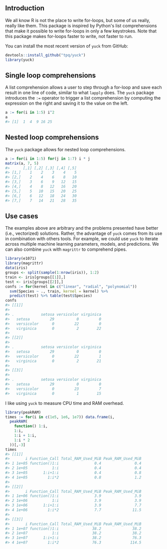 
<!-- README.md is generated from README.Rmd. Please edit that file -->
Introduction
------------

We all know R is not the place to write for-loops, but some of us really, really like them. This package is inspired by Python's list comprehensions that make it possible to write for-loops in only a few keystrokes. Note that this package makes for-loops faster to write, not faster to run.

You can install the most recent version of `yuck` from GitHub:

``` r
devtools::install_github("tpq/yuck")
library(yuck)
```

Single loop comprehensions
--------------------------

A list comprehension allows a user to step through a for-loop and save each result in one line of code, similar to what `lapply` does. The `yuck` package introduces the `:=` operator to trigger a list comprehension by computing the expression on the right and saving it to the value on the left.

``` r
a := for(i in 1:5) i^2
a
#> [1]  1  4  9 16 25
```

Nested loop comprehensions
--------------------------

The `yuck` package allows for nested loop comprehensions.

``` r
a := for(i in 1:5) for(j in 1:7) i * j
matrix(a, 7, 5)
#>      [,1] [,2] [,3] [,4] [,5]
#> [1,]    1    2    3    4    5
#> [2,]    2    4    6    8   10
#> [3,]    3    6    9   12   15
#> [4,]    4    8   12   16   20
#> [5,]    5   10   15   20   25
#> [6,]    6   12   18   24   30
#> [7,]    7   14   21   28   35
```

Use cases
---------

The examples above are arbitrary and the problems presented have better (i.e., vectorized) solutions. Rather, the advantage of `yuck` comes from its use in combination with others tools. For example, we could use `yuck` to iterate across multiple machine learning parameters, models, and predictions. We can also combine `yuck` with `magrittr` to comprehend pipes.

``` r
library(e1071)
library(magrittr)
data(iris)
groups <- split(sample(1:nrow(iris)), 1:2)
train <- iris[groups[[1]],]
test <- iris[groups[[2]],]
confs := for(kernel in c("linear", "radial", "polynomial"))
  svm(Species ~ ., train, kernel = kernel) %>%
  predict(test) %>% table(test$Species)
confs
#> [[1]]
#>             
#> .            setosa versicolor virginica
#>   setosa         29          0         0
#>   versicolor      0         22         0
#>   virginica       0          2        22
#> 
#> [[2]]
#>             
#> .            setosa versicolor virginica
#>   setosa         29          0         0
#>   versicolor      0         22         1
#>   virginica       0          2        21
#> 
#> [[3]]
#>             
#> .            setosa versicolor virginica
#>   setosa         29          0         0
#>   versicolor      0         23         7
#>   virginica       0          1        15
```

I like using `yuck` to measure CPU time and RAM overhead.

``` r
library(peakRAM)
times := for(i in c(1e5, 1e6, 1e7)) data.frame(i,
  peakRAM(
    function() 1:i,
    1:i,
    1:i + 1:i,
    1:i * 2
  ))[,-3]
times
#> [[1]]
#>       i Function_Call Total_RAM_Used_MiB Peak_RAM_Used_MiB
#> 1 1e+05 function()1:i                0.4               0.4
#> 2 1e+05           1:i                0.4               0.4
#> 3 1e+05       1:i+1:i                0.4               0.8
#> 4 1e+05         1:i*2                0.8               1.2
#> 
#> [[2]]
#>       i Function_Call Total_RAM_Used_MiB Peak_RAM_Used_MiB
#> 1 1e+06 function()1:i                3.9               3.9
#> 2 1e+06           1:i                3.9               3.9
#> 3 1e+06       1:i+1:i                3.9               7.7
#> 4 1e+06         1:i*2                7.7              11.5
#> 
#> [[3]]
#>       i Function_Call Total_RAM_Used_MiB Peak_RAM_Used_MiB
#> 1 1e+07 function()1:i               38.2              38.2
#> 2 1e+07           1:i               38.2              38.2
#> 3 1e+07       1:i+1:i               38.2              76.3
#> 4 1e+07         1:i*2               76.3             114.5
```
